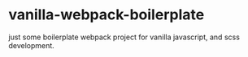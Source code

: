 # vanilla-webpack-boilerplate
just some boilerplate webpack project for vanilla javascript, and scss development. 
